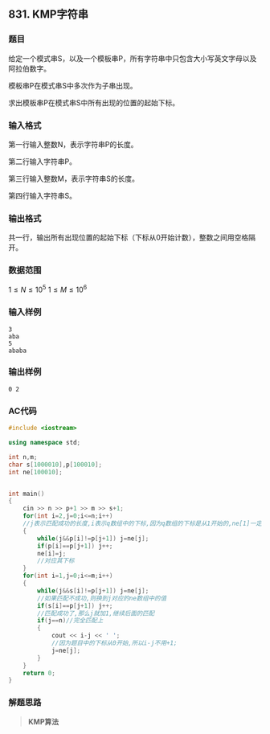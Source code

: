 ##  831. KMP字符串

### 题目

给定一个模式串S，以及一个模板串P，所有字符串中只包含大小写英文字母以及阿拉伯数字。

模板串P在模式串S中多次作为子串出现。

求出模板串P在模式串S中所有出现的位置的起始下标。

### 输入格式

第一行输入整数N，表示字符串P的长度。

第二行输入字符串P。

第三行输入整数M，表示字符串S的长度。

第四行输入字符串S。

### 输出格式

共一行，输出所有出现位置的起始下标（下标从0开始计数），整数之间用空格隔开。

### 数据范围

$1≤N≤10^5$
$1≤M≤10^6$

### 输入样例

```
3
aba
5
ababa
```

### 输出样例

```
0 2
```

### AC代码

```c++
#include <iostream>

using namespace std;

int n,m;
char s[1000010],p[100010];
int ne[100010];


int main()
{
    cin >> n >> p+1 >> m >> s+1;
    for(int i=2,j=0;i<=n;i++)
    //j表示匹配成功的长度,i表示q数组中的下标,因为q数组的下标是从1开始的,ne[1]一定为0,所以i从2开始
    {
        while(j&&p[i]!=p[j+1]) j=ne[j];
        if(p[i]==p[j+1]) j++;
        ne[i]=j;
        //对应其下标
    }
    for(int i=1,j=0;i<=m;i++)
    {
        while(j&&s[i]!=p[j+1]) j=ne[j];
        //如果匹配不成功,则换到j对应的ne数组中的值
        if(s[i]==p[j+1]) j++;
        //匹配成功了,那么j就加1,继续后面的匹配
        if(j==n)//完全匹配上
        {
            cout << i-j << ' ';
            //因为题目中的下标从0开始,所以i-j不用+1;
            j=ne[j];
        }
    }
    return 0;
}
```

### 解题思路

>**KMP算法**